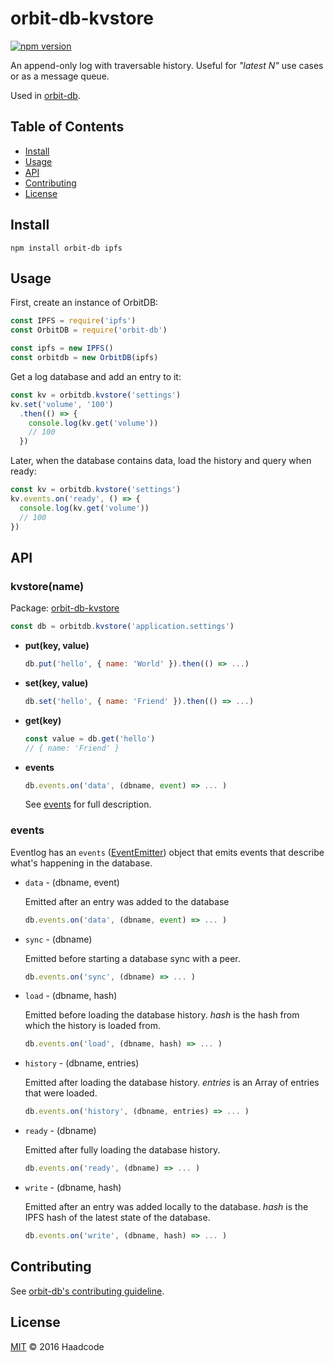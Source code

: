 # orbit-db-kvstore

[![npm version](https://badge.fury.io/js/orbit-db-kvstore.svg)](https://badge.fury.io/js/orbit-db-kvstore)

An append-only log with traversable history. Useful for *"latest N"* use cases or as a message queue.

Used in [orbit-db](https://github.com/haadcode/orbit-db).

## Table of Contents

- [Install](#install)
- [Usage](#usage)
- [API](#api)
- [Contributing](#contributing)
- [License](#license)

## Install
```
npm install orbit-db ipfs
```

## Usage

First, create an instance of OrbitDB:

```javascript
const IPFS = require('ipfs')
const OrbitDB = require('orbit-db')

const ipfs = new IPFS()
const orbitdb = new OrbitDB(ipfs)
```

Get a log database and add an entry to it:

```javascript
const kv = orbitdb.kvstore('settings')
kv.set('volume', '100')
  .then(() => {
    console.log(kv.get('volume'))
    // 100
  })
```

Later, when the database contains data, load the history and query when ready:

```javascript
const kv = orbitdb.kvstore('settings')
kv.events.on('ready', () => {
  console.log(kv.get('volume'))
  // 100
})
```

## API

### kvstore(name)

  Package: 
  [orbit-db-kvstore](https://github.com/haadcode/orbit-db-kvstore)

  ```javascript
  const db = orbitdb.kvstore('application.settings')
  ```

  - **put(key, value)**
    ```javascript
    db.put('hello', { name: 'World' }).then(() => ...)
    ```

  - **set(key, value)**
    ```javascript
    db.set('hello', { name: 'Friend' }).then(() => ...)
    ```
    
  - **get(key)**
    ```javascript
    const value = db.get('hello')
    // { name: 'Friend' }
    ```

  - **events**

    ```javascript
    db.events.on('data', (dbname, event) => ... )
    ```

    See [events](#stores) for full description.

### events

  Eventlog has an `events` ([EventEmitter](https://nodejs.org/api/events.html)) object that emits events that describe what's happening in the database.

  - `data` - (dbname, event)
    
    Emitted after an entry was added to the database

    ```javascript
    db.events.on('data', (dbname, event) => ... )
    ```

  - `sync` - (dbname)

    Emitted before starting a database sync with a peer.

    ```javascript
    db.events.on('sync', (dbname) => ... )
    ```

  - `load` - (dbname, hash)

    Emitted before loading the database history. *hash* is the hash from which the history is loaded from.

    ```javascript
    db.events.on('load', (dbname, hash) => ... )
    ```

  - `history` - (dbname, entries)

    Emitted after loading the database history. *entries* is an Array of entries that were loaded.

    ```javascript
    db.events.on('history', (dbname, entries) => ... )
    ```

  - `ready` - (dbname)

    Emitted after fully loading the database history.

    ```javascript
    db.events.on('ready', (dbname) => ... )
    ```

  - `write` - (dbname, hash)

    Emitted after an entry was added locally to the database. *hash* is the IPFS hash of the latest state of the database.

    ```javascript
    db.events.on('write', (dbname, hash) => ... )
    ```

## Contributing

See [orbit-db's contributing guideline](https://github.com/haadcode/orbit-db#contributing).

## License

[MIT](LICENSE) ©️ 2016 Haadcode
